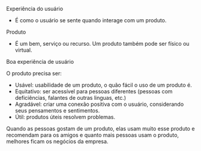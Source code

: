 Experiência do usuário
- É como o usuário se sente quando interage com um produto.

Produto
- É um bem, serviço ou recurso. Um produto também pode ser físico ou virtual.


Boa experiência de usuário

O produto precisa ser:
- Usável: usabilidade de um produto, o quão fácil o uso de um produto é.
- Equitativo: ser acessível para pessoas diferentes (pessoas com deficiências, falantes de outras linguas, etc.)
- Agradável: criar uma conexão positiva com o usuário, considerando seus pensamentos e sentimentos.
- Útil: produtos úteis resolvem problemas.

Quando as pessoas gostam de um produto, elas usam muito esse produto e recomendam para os amigos e quanto mais pessoas usam o produto, melhores ficam os negócios da empresa.